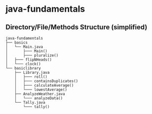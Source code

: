 # java-fundamentals


## Directory/File/Methods Structure (simplified)
```
java-fundamentals
├── basics
│   └── Main.java
│       ├─── Main()
│       ├─── pluralize()
│	├─── flipNHeads()
│	└─── clock()
└── basiclibrary
    ├── Library.java
    │   ├─── roll()
    │   ├─── containsDuplicates()
    │   ├─── calculateAverage()
    │   └─── lowestAverage()
    ├── AnalyzeWeather.java
    │   └─── analyzeData()
    └── Tally.java
        └─── tally()
```
